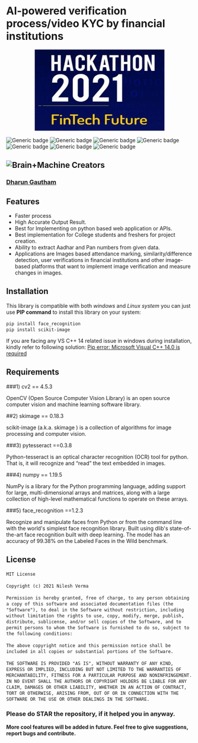 # AI-powered verification process/video KYC by financial institutions
<p align="center"><img src="https://github.com/cimdokjr/AI-powered-verification-process-video-KYC-by-financial-institutions/blob/main/Logo.jpg?raw=true" alt="Brain+Machine" height="218" width="350"></p>

![Generic badge](https://img.shields.io/badge/Python-v3-blue.svg) ![Generic badge](https://img.shields.io/badge/pip-21.2.4-red.svg)  ![Generic badge](https://img.shields.io/badge/cv2-4.5.3-orange.svg) ![Generic badge](https://img.shields.io/badge/pytesseract-0.3.8-green.svg) ![Generic badge](https://img.shields.io/badge/numpy-1.19.5-blue.svg) ![Generic badge](https://img.shields.io/badge/face_recognition-1.2.3-yellow.svg) ![Generic badge](https://img.shields.io/badge/scikit-image-0.18.3-red.svg)

<h2><img src="https://cdn2.iconfinder.com/data/icons/artificial-intelligence-6/64/ArtificialIntelligence9-512.png" alt="Brain+Machine" height="38" width="38"> Creators </h2>

### [Dharun Gautham](https://www.linkedin.com/in/dharungautham/ "Dharun Gautham")

## Features
- Faster process
- High Accurate Output Result.
- Best for Implementing on python based web application or APIs.
- Best implementation for College students and freshers for project creation.
- Ability to extract Aadhar and Pan numbers from given data.
- Applications are Images based attendance marking, similarity/difference detection, user verifications in financial institutions and other image-based platforms that want to implement image verification and measure changes in images.

## Installation

This library is compatible with both *windows* and *Linux system* you can just use **PIP command** to install this library on your system:

```shell
pip install face_recognition
pip install scikit-image
```

If you are facing any VS C++ 14 related issue in windows during installation, kindly refer to following solution: [Pip error: Microsoft Visual C++ 14.0 is required](https://stackoverflow.com/questions/44951456/pip-error-microsoft-visual-c-14-0-is-required "Pip error: Microsoft Visual C++ 14.0 is required")

## Requirements

###1) cv2 == 4.5.3

OpenCV (Open Source Computer Vision Library) is an open source computer vision and machine learning software library.

##2) skimage == 0.18.3 

scikit-image (a.k.a. skimage ) is a collection of algorithms for image processing and computer vision.

###3) pytesseract ==0.3.8 

Python-tesseract is an optical character recognition (OCR) tool for python. That is, it will recognize and “read” the text embedded in images.

###4) numpy == 1.19.5

NumPy is a library for the Python programming language, adding support for large, multi-dimensional arrays and matrices, along with a large collection of high-level mathematical functions to operate on these arrays.

###5) face_recognition ==1.2.3 

Recognize and manipulate faces from Python or from the command line with the world's simplest face recognition library. Built using dlib's state-of-the-art face recognition built with deep learning. The model has an accuracy of 99.38% on the Labeled Faces in the Wild benchmark.

## License

    MIT License
    
    Copyright (c) 2021 Nilesh Verma
    
    Permission is hereby granted, free of charge, to any person obtaining a copy of this software and associated documentation files (the "Software"), to deal in the Software without restriction, including without limitation the rights to use, copy, modify, merge, publish, distribute, sublicense, and/or sell copies of the Software, and to permit persons to whom the Software is furnished to do so, subject to the following conditions:
    
    The above copyright notice and this permission notice shall be included in all copies or substantial portions of the Software.
    
    THE SOFTWARE IS PROVIDED "AS IS", WITHOUT WARRANTY OF ANY KIND, EXPRESS OR IMPLIED, INCLUDING BUT NOT LIMITED TO THE WARRANTIES OF MERCHANTABILITY, FITNESS FOR A PARTICULAR PURPOSE AND NONINFRINGEMENT. IN NO EVENT SHALL THE AUTHORS OR COPYRIGHT HOLDERS BE LIABLE FOR ANY CLAIM, DAMAGES OR OTHER LIABILITY, WHETHER IN AN ACTION OF CONTRACT, TORT OR OTHERWISE, ARISING FROM, OUT OF OR IN CONNECTION WITH THE SOFTWARE OR THE USE OR OTHER DEALINGS IN THE SOFTWARE.

### Please do STAR the repository, if it helped you in anyway.

**More cool features will be added in future. Feel free to give suggestions, report bugs and contribute.**

